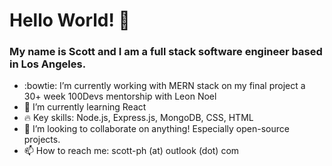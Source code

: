 

<!--
**sc0tth/sc0tth** is a ✨ _special_ ✨ repository because its `README.md` (this file) appears on your GitHub profile.

Here are some ideas to get you started:

- 🔭 I’m currently working on ...
- 🌱 I’m currently learning ...
- 👯 I’m looking to collaborate on ...
- 🤔 I’m looking for help with ...
- 💬 Ask me about ...
- 📫 How to reach me: ...
- 😄 Pronouns: ...
- ⚡ Fun fact: ...
-->

<h1>Hello World! 👋</h1>

### My name is Scott and I am a full stack software engineer based in Los Angeles.

- :bowtie: I’m currently working with MERN stack on my final project a 30+ week 100Devs mentorship with <link>Leon Noel</link>
- 🌱 I’m currently learning React
- :fire: Key skills: Node.js, Express.js, MongoDB, CSS, HTML
- 👯 I’m looking to collaborate on anything! Especially open-source projects.
- 📫 How to reach me: scott-ph (at) outlook (dot) com
